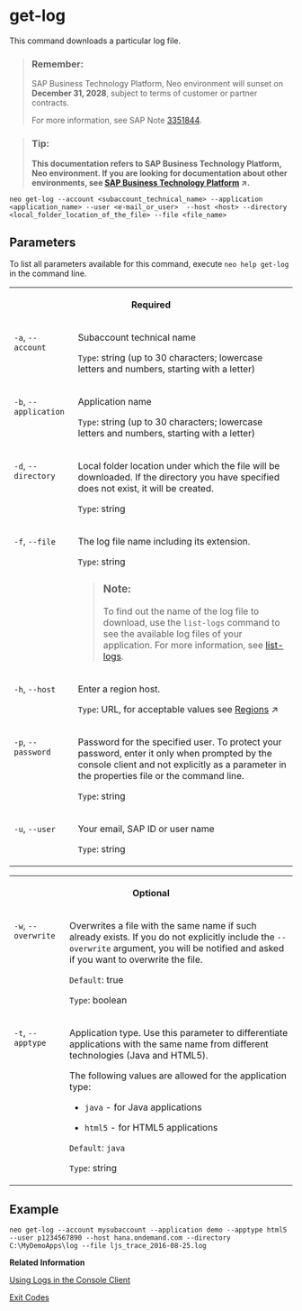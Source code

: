 <!-- loiod35f392ff9504c8793df5feee18054ca -->

# get-log

This command downloads a particular log file.



> ### Remember:  
> SAP Business Technology Platform, Neo environment will sunset on **December 31, 2028**, subject to terms of customer or partner contracts.
> 
> For more information, see SAP Note [3351844](https://me.sap.com/notes/3351844).

> ### Tip:  
> **This documentation refers to SAP Business Technology Platform, Neo environment. If you are looking for documentation about other environments, see [SAP Business Technology Platform](https://help.sap.com/viewer/65de2977205c403bbc107264b8eccf4b/Cloud/en-US/6a2c1ab5a31b4ed9a2ce17a5329e1dd8.html "SAP Business Technology Platform (SAP BTP) is an integrated offering comprised of four technology portfolios: database and data management, application development and integration, analytics, and intelligent technologies. The platform offers users the ability to turn data into business value, compose end-to-end business processes, and build and extend SAP applications quickly.") :arrow_upper_right:.**



```
neo get-log --account <subaccount_technical_name> --application <application_name> --user <e-mail_or_user>  --host <host> --directory <local_folder_location_of_the_file> --file <file_name>
```



## Parameters



To list all parameters available for this command, execute `neo help get-log` in the command line.


<table>
<tr>
<th valign="top" colspan="2">

Required

</th>
</tr>
<tr>
<td valign="top">

`-a`, `--account` 

</td>
<td valign="top">

Subaccount technical name

`Type`: string \(up to 30 characters; lowercase letters and numbers, starting with a letter\)

</td>
</tr>
<tr>
<td valign="top">

`-b`, `--application` 

</td>
<td valign="top">

Application name

`Type`: string \(up to 30 characters; lowercase letters and numbers, starting with a letter\)

</td>
</tr>
<tr>
<td valign="top">

`-d`, `--directory` 

</td>
<td valign="top">

Local folder location under which the file will be downloaded. If the directory you have specified does not exist, it will be created.

`Type`: string

</td>
</tr>
<tr>
<td valign="top">

`-f`, `--file` 

</td>
<td valign="top">

The log file name including its extension.

`Type`: string

> ### Note:  
> To find out the name of the log file to download, use the `list-logs` command to see the available log files of your application. For more information, see [list-logs](list-logs-1f6a77c.md).



</td>
</tr>
<tr>
<td valign="top">

`-h`, `--host` 

</td>
<td valign="top">

Enter a region host.

`Type`: URL, for acceptable values see [Regions](https://help.sap.com/viewer/65de2977205c403bbc107264b8eccf4b/Cloud/en-US/350356d1dc314d3199dca15bd2ab9b0e.html "You can deploy applications in different regions. Each region represents a geographical location (for example, Europe, US East) where applications, data, or services are hosted.") :arrow_upper_right:

</td>
</tr>
<tr>
<td valign="top">

`-p`, `--password` 

</td>
<td valign="top">

Password for the specified user. To protect your password, enter it only when prompted by the console client and not explicitly as a parameter in the properties file or the command line.

`Type`: string

</td>
</tr>
<tr>
<td valign="top">

`-u`, `--user` 

</td>
<td valign="top">

Your email, SAP ID or user name

`Type`: string

</td>
</tr>
</table>


<table>
<tr>
<th valign="top" colspan="2">

Optional

</th>
</tr>
<tr>
<td valign="top">

`-w`, `--overwrite` 

</td>
<td valign="top">

Overwrites a file with the same name if such already exists. If you do not explicitly include the `--overwrite` argument, you will be notified and asked if you want to overwrite the file.

`Default`: true

`Type`: boolean

</td>
</tr>
<tr>
<td valign="top">

`-t`, `--apptype` 

</td>
<td valign="top">

Application type. Use this parameter to differentiate applications with the same name from different technologies \(Java and HTML5\).

The following values are allowed for the application type:

-   `java` - for Java applications

-   `html5` - for HTML5 applications


`Default`: `java`

`Type`: string

</td>
</tr>
</table>



## Example

```
neo get-log --account mysubaccount --application demo --apptype html5 --user p1234567890 --host hana.ondemand.com --directory C:\MyDemoApps\log --file ljs_trace_2016-08-25.log
```

**Related Information**  


[Using Logs in the Console Client](https://help.sap.com/viewer/ee8e8a203e024bbb8c8c2d03fce527dc/Cloud/en-US/e4fd83c5bb5710149b1e94f127f108e4.html)

[Exit Codes](exit-codes-7886796.md "")

